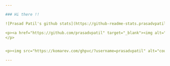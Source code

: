 ```yaml
---

### Hi there !!

![Prasad Patil's github stats](https://github-readme-stats.prasadvpatil.vercel.app/api?username=prasadvpatil&theme=dark&show_icons=true)

<p><a href="https://github.com/prasadvpatil" target="_blank"><img alt="Github" src="https://img.shields.io/badge/GitHub-%2312100E.svg?&style=for-the-badge&logo=Github&logoColor=white" /></a> <a href="https://www.linkedin.com/in/prasadvpatil" target="_blank"><img alt="LinkedIn" src="https://img.shields.io/badge/linkedin-%230077B5.svg?&style=for-the-badge&logo=linkedin&logoColor=white" /></a> 
</p>


<p><img src="https://komarev.com/ghpvc/?username=prasadvpatil" alt="counter" /></p>

---
```

